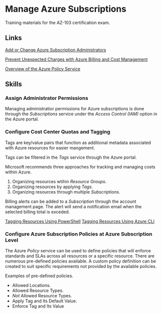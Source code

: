 # Manage Azure Subscriptions

Training materials for the AZ-103 certification exam.

## Links

[Add or Change Azure Subscription Administrators](https://docs.microsoft.com/en-us/azure/billing/billing-add-change-azure-subscription-administrator)

[Prevent Unexpected Charges with Azure Billing and Cost Management](https://docs.microsoft.com/en-us/azure/billing/billing-getting-started)

[Overview of the Azure Policy Service](https://docs.microsoft.com/en-us/azure/governance/policy/overview)

## Skills

### Assign Administrator Permissions

Managing administratior permissions for Azure subscriptions is done through the _Subscriptions_ service under the _Access Control (IAM)_ option in the Azure portal.

### Configure Cost Center Quotas and Tagging

Tags are key/value pairs that function as additional metadata associated with Azure resources for easier mangement.

Tags can be filtered in the _Tags_ service through the Azure portal.

Microsoft recommends three approaches for tracking and managing costs within Azure.

1. Organizing resources wtihin _Resource Groups_.
1. Organizing resources by applying _Tags_.
1. Organizing resources through multiple _Subscriptions_.

Billing alerts can be added to a _Subscription_ through the account management page.  The alert will send a notification email when the selected billing total is exceded.

[Tagging Resources Using PowerShell](tags/tags-powershell.md)
[Tagging Resources Using Azure CLI](tags/tags-cli.md)

### Configure Azure Subscription Policies at Azure Subscription Level

The Azure _Policy_ service can be used to define policies that will enforce standards and SLAs across all resources or a specific resource.  There are numerous pre-defined policies available.  A custom policy definition can be created to suit specific requirements not provided by the available policies.

Examples of pre-defined policies.

- Allowed Locations.
- Allowed Resource Types.
- _Not_ Allowed Resource Types.
- Apply Tag and Its Default Value.
- Enforce Tag and Its Value
